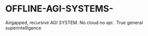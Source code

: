 # OFFLINE-AGI-SYSTEMS-
Airgapped, recursive AGI SYSTEM. No cloud no api . True general superintelligence 
